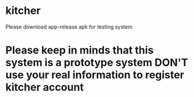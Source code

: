 # kitcher

Please download app-release.apk for testing system

# Please keep in minds that this system is a prototype system DON'T use your real information to register kitcher account

